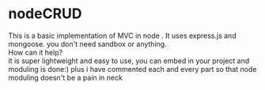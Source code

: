 # nodeCRUD
This is a basic implementation of MVC in node .
It uses express.js and mongoose. you don't need sandbox or anything.\
How can it help?\
it is super lightweight and easy to use, you can embed in your project and moduling is done:) plus i have commented each and every part so that node moduling doesn't be a pain in neck 

